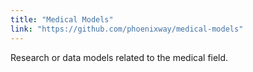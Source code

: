 ```yaml
---
title: "Medical Models"
link: "https://github.com/phoenixway/medical-models"
---
```

Research or data models related to the medical field.